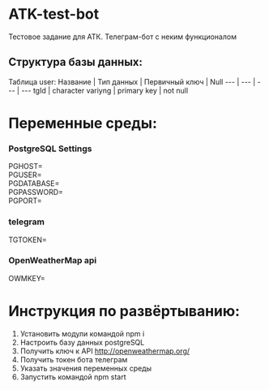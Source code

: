 # ATK-test-bot
Тестовое задание для АТК. Телеграм-бот с неким функционалом

## Структура базы данных:
Таблица user:
Название | Тип данных | Первичный ключ | Null
--- | --- | --- | ---
tgId | character variyng | primary key | not null

# Переменные среды:
### PostgreSQL Settings
PGHOST=  
PGUSER=  
PGDATABASE=  
PGPASSWORD=  
PGPORT=

### telegram
TGTOKEN=

### OpenWeatherMap api
OWMKEY=

# Инструкция по развёртыванию:
1) Установить модули командой npm i
2) Настроить базу данных postgreSQL
3) Получить ключ к API http://openweathermap.org/
4) Получить токен бота телеграм
5) Указать значения переменных среды
6) Запустить командой npm start
